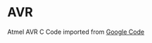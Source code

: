 AVR
===

Atmel AVR C Code imported from [Google Code](http://code.google.com/p/rocketnumbernine/source/browse/#svn%2Ftrunk%2FAVR)

